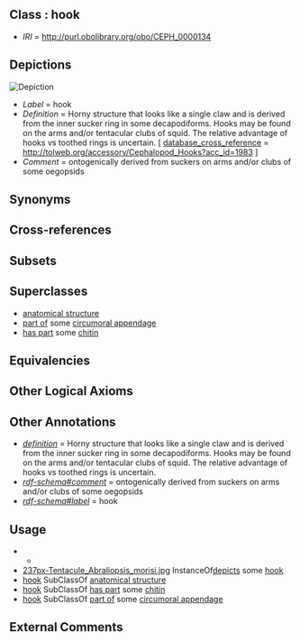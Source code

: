 
## Class : hook

 * *IRI* = http://purl.obolibrary.org/obo/CEPH_0000134

## Depictions

![Depiction](http://upload.wikimedia.org/wikipedia/commons/thumb/e/e0/Tentacule_Abraliopsis_morisi.jpg/237px-Tentacule_Abraliopsis_morisi.jpg)
 * *Label* = hook
 * *Definition* = Horny structure that looks like a single claw and is derived from the inner sucker ring in some decapodiforms. Hooks may be found on the arms and/or tentacular clubs of squid. The relative advantage of hooks vs toothed rings is uncertain. [ [database_cross_reference](../../ef/oboInOwl#hasDbXref.md) = http://tolweb.org/accessory/Cephalopod_Hooks?acc_id=1983 ]
 * *Comment* = ontogenically derived from suckers on arms and/or clubs of some oegopsids

## Synonyms


## Cross-references


## Subsets


## Superclasses

 * [anatomical structure](../../UBERON/61/UBERON_0000061.md)
 * [part of](../../BFO/50/BFO_0000050.md) some [circumoral appendage](../../CEPH/08/CEPH_0000308.md)
 * [has part](../../BFO/51/BFO_0000051.md) some [chitin](../../CEPH/59/CEPH_0000059.md)

## Equivalencies


## Other Logical Axioms


## Other Annotations

 * *[definition](../../IAO/15/IAO_0000115.md)* = Horny structure that looks like a single claw and is derived from the inner sucker ring in some decapodiforms. Hooks may be found on the arms and/or tentacular clubs of squid. The relative advantage of hooks vs toothed rings is uncertain.
 * *[rdf-schema#comment](../../nt/rdf-schema#comment.md)* = ontogenically derived from suckers on arms and/or clubs of some oegopsids
 * *[rdf-schema#label](../../el/rdf-schema#label.md)* = hook

## Usage

 * -
 * [237px-Tentacule_Abraliopsis_morisi.jpg](../../237px-Tentacule/pg/237px-Tentacule_Abraliopsis_morisi.jpg.md) InstanceOf[depicts](../../ts/depicts.md) some [hook](../../CEPH/34/CEPH_0000134.md)
 * [hook](../../CEPH/34/CEPH_0000134.md) SubClassOf [anatomical structure](../../UBERON/61/UBERON_0000061.md)
 * [hook](../../CEPH/34/CEPH_0000134.md) SubClassOf [has part](../../BFO/51/BFO_0000051.md) some [chitin](../../CEPH/59/CEPH_0000059.md)
 * [hook](../../CEPH/34/CEPH_0000134.md) SubClassOf [part of](../../BFO/50/BFO_0000050.md) some [circumoral appendage](../../CEPH/08/CEPH_0000308.md)

## External Comments

